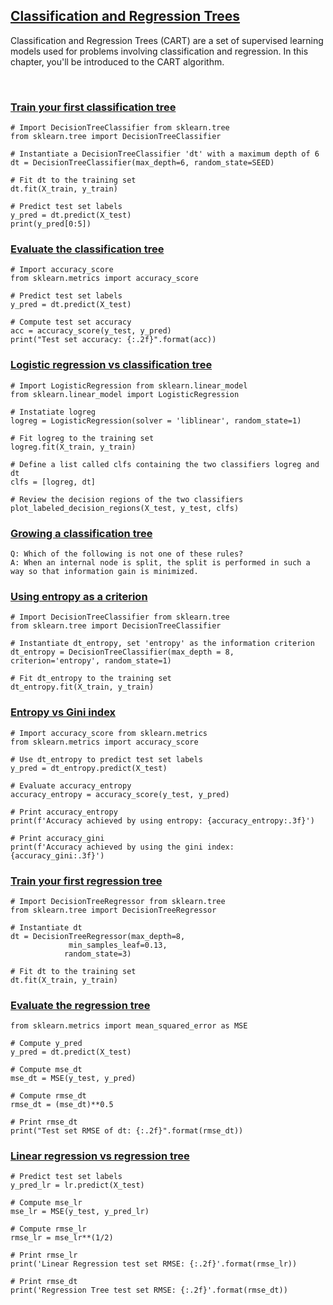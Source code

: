## [Classification and Regression Trees](https://campus.datacamp.com/courses/machine-learning-with-tree-based-models-in-python/classification-and-regression-trees)

Classification and Regression Trees (CART) are a set of supervised learning models used for problems involving classification and regression. In this chapter, you'll be introduced to the CART algorithm. 

<br>

### [Train your first classification tree](https://campus.datacamp.com/courses/machine-learning-with-tree-based-models-in-python/classification-and-regression-trees?ex=2)

```
# Import DecisionTreeClassifier from sklearn.tree
from sklearn.tree import DecisionTreeClassifier

# Instantiate a DecisionTreeClassifier 'dt' with a maximum depth of 6
dt = DecisionTreeClassifier(max_depth=6, random_state=SEED)

# Fit dt to the training set
dt.fit(X_train, y_train)

# Predict test set labels
y_pred = dt.predict(X_test)
print(y_pred[0:5])
```

### [Evaluate the classification tree](https://campus.datacamp.com/courses/machine-learning-with-tree-based-models-in-python/classification-and-regression-trees?ex=3)

```
# Import accuracy_score
from sklearn.metrics import accuracy_score

# Predict test set labels
y_pred = dt.predict(X_test)

# Compute test set accuracy  
acc = accuracy_score(y_test, y_pred)
print("Test set accuracy: {:.2f}".format(acc))
```

### [Logistic regression vs classification tree](https://campus.datacamp.com/courses/machine-learning-with-tree-based-models-in-python/classification-and-regression-trees?ex=4)

```
# Import LogisticRegression from sklearn.linear_model
from sklearn.linear_model import LogisticRegression

# Instatiate logreg
logreg = LogisticRegression(solver = 'liblinear', random_state=1)

# Fit logreg to the training set
logreg.fit(X_train, y_train)

# Define a list called clfs containing the two classifiers logreg and dt
clfs = [logreg, dt]

# Review the decision regions of the two classifiers
plot_labeled_decision_regions(X_test, y_test, clfs)
```

### [Growing a classification tree](https://campus.datacamp.com/courses/machine-learning-with-tree-based-models-in-python/classification-and-regression-trees?ex=6)

```
Q: Which of the following is not one of these rules?
A: When an internal node is split, the split is performed in such a way so that information gain is minimized.
```

### [Using entropy as a criterion](https://campus.datacamp.com/courses/machine-learning-with-tree-based-models-in-python/classification-and-regression-trees?ex=7)

```
# Import DecisionTreeClassifier from sklearn.tree
from sklearn.tree import DecisionTreeClassifier

# Instantiate dt_entropy, set 'entropy' as the information criterion
dt_entropy = DecisionTreeClassifier(max_depth = 8, criterion='entropy', random_state=1)

# Fit dt_entropy to the training set
dt_entropy.fit(X_train, y_train)
```

### [Entropy vs Gini index](https://campus.datacamp.com/courses/machine-learning-with-tree-based-models-in-python/classification-and-regression-trees?ex=8)

```
# Import accuracy_score from sklearn.metrics
from sklearn.metrics import accuracy_score

# Use dt_entropy to predict test set labels
y_pred = dt_entropy.predict(X_test)

# Evaluate accuracy_entropy
accuracy_entropy = accuracy_score(y_test, y_pred)

# Print accuracy_entropy
print(f'Accuracy achieved by using entropy: {accuracy_entropy:.3f}')

# Print accuracy_gini
print(f'Accuracy achieved by using the gini index: {accuracy_gini:.3f}')
```

### [Train your first regression tree](https://campus.datacamp.com/courses/machine-learning-with-tree-based-models-in-python/classification-and-regression-trees?ex=10)

```
# Import DecisionTreeRegressor from sklearn.tree
from sklearn.tree import DecisionTreeRegressor

# Instantiate dt
dt = DecisionTreeRegressor(max_depth=8,
             min_samples_leaf=0.13,
            random_state=3)

# Fit dt to the training set
dt.fit(X_train, y_train)
```

### [Evaluate the regression tree](https://campus.datacamp.com/courses/machine-learning-with-tree-based-models-in-python/classification-and-regression-trees?ex=11)

```
from sklearn.metrics import mean_squared_error as MSE

# Compute y_pred
y_pred = dt.predict(X_test)

# Compute mse_dt
mse_dt = MSE(y_test, y_pred)

# Compute rmse_dt
rmse_dt = (mse_dt)**0.5

# Print rmse_dt
print("Test set RMSE of dt: {:.2f}".format(rmse_dt))
```

### [Linear regression vs regression tree](https://campus.datacamp.com/courses/machine-learning-with-tree-based-models-in-python/classification-and-regression-trees?ex=12)

```
# Predict test set labels 
y_pred_lr = lr.predict(X_test)

# Compute mse_lr
mse_lr = MSE(y_test, y_pred_lr)

# Compute rmse_lr
rmse_lr = mse_lr**(1/2)

# Print rmse_lr
print('Linear Regression test set RMSE: {:.2f}'.format(rmse_lr))

# Print rmse_dt
print('Regression Tree test set RMSE: {:.2f}'.format(rmse_dt))
```